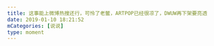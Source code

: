 ```yaml
---
title: 这事能上微博热搜还行，可怜了老鳖，ARTPOP已经很凉了，DWUW再下架要亮透
date: 2019-01-10 18:21:52
mCategories: [说说]
type: moment
---
```


<div id="pics-20190110182152"></div>

<script>
var data = [
    {"link": "2019-01-10_000000.jpeg", "type": "shuoshuo"},
    {"link": "2019-01-10_000001.jpeg", "type": "shuoshuo"}
];
picsRender(data, "pics-20190110182152");
</script>
